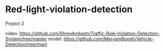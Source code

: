 # Red-light-violation-detection
Project 2

video: https://github.com/ShreyAmbesh/Traffic-Rule-Violation-Detection-System/tree/master
model: https://github.com/MaryamBoneh/Vehicle-Detection/tree/main